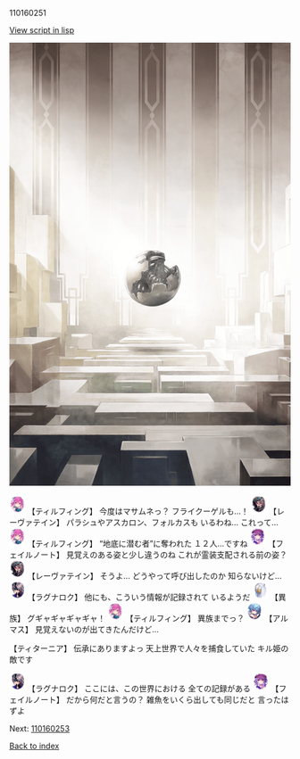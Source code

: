 110160251

[View script in lisp](../scripts/110160251.txt)

![abyss_room.png](../images/backgrounds/abyss_room.png)

<img src="../images/units/3101411.png" alt="3101411.png" height="34"/>
【ティルフィング】
今度はマサムネっ？
フライクーゲルも…！

<img src="../images/units/3100211.png" alt="3100211.png" height="34"/>
【レーヴァテイン】
パラシュやアスカロン、フォルカスも
いるわね…
これって…

<img src="../images/units/3101411.png" alt="3101411.png" height="34"/>
【ティルフィング】
“地底に潜む者”に奪われた
１２人…ですね

<img src="../images/units/3401911.png" alt="3401911.png" height="34"/>
【フェイルノート】
見覚えのある姿と少し違うのね
これが霊装支配される前の姿？

<img src="../images/units/3100211.png" alt="3100211.png" height="34"/>
【レーヴァテイン】
そうよ…
どうやって呼び出したのか
知らないけど…

<img src="../images/units/3103619.png" alt="3103619.png" height="34"/>
【ラグナロク】
他にも、こういう情報が記録されて
いるようだ

<img src="../images/units/810004.png" alt="810004.png" height="34"/>
【異族】
グギャギャギャギャ！

<img src="../images/units/3101411.png" alt="3101411.png" height="34"/>
【ティルフィング】
異族までっ？

<img src="../images/units/3103811.png" alt="3103811.png" height="34"/>
【アルマス】
見覚えないのが出てきたんだけど…

【ティターニア】
伝承にありますよっ
天上世界で人々を捕食していた
キル姫の敵です

<img src="../images/units/3103619.png" alt="3103619.png" height="34"/>
【ラグナロク】
ここには、この世界における
全ての記録がある

<img src="../images/units/3401911.png" alt="3401911.png" height="34"/>
【フェイルノート】
だから何だと言うの？
雑魚をいくら出しても同じだと
言ったはずよ

Next: [110160253](110160253.md)

[Back to index](index.md)
